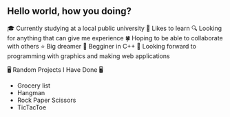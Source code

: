 ## Hello world, how you doing?

🎓 Currently studying at a local public university
📖 Likes to learn
🔍 Looking for anything that can give me experience
🍀 Hoping to be able to collaborate with others
⭐ Big dreamer
🔨 Begginer in C++
🤔 Looking forward to programming with graphics and making web applications

🖥 Random Projects I Have Done 🖥
- Grocery list
- Hangman
- Rock Paper Scissors
- TicTacToe
